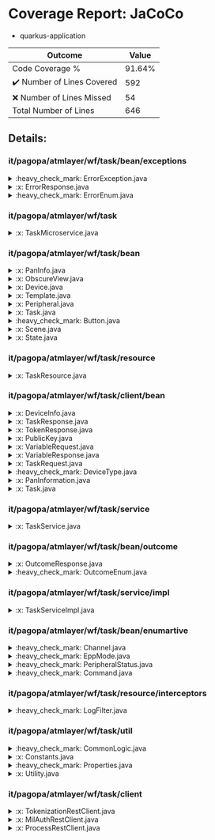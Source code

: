 
# Coverage Report: JaCoCo

* quarkus-application
      
      
| Outcome                 | Value                                                               |
|-------------------------|---------------------------------------------------------------------|
| Code Coverage %         | 91.64%               |
| :heavy_check_mark: Number of Lines Covered | 592    |
| :x: Number of Lines Missed  | 54     |
| Total Number of Lines   | 646     |


## Details:

    
### it/pagopa/atmlayer/wf/task/bean/exceptions

<details>
    <summary>
:heavy_check_mark: ErrorException.java
    </summary>

        
#### All Lines Covered!
        
</details>

    

<details>
    <summary>
:x: ErrorResponse.java
    </summary>

        
</details>

    

<details>
    <summary>
:heavy_check_mark: ErrorEnum.java
    </summary>

        
#### All Lines Covered!
        
</details>

    
### it/pagopa/atmlayer/wf/task

<details>
    <summary>
:x: TaskMicroservice.java
    </summary>

        
#### Lines Missed:
        
</details>

    
### it/pagopa/atmlayer/wf/task/bean

<details>
    <summary>
:x: PanInfo.java
    </summary>

        
</details>

    

<details>
    <summary>
:x: ObscureView.java
    </summary>

        
#### Lines Missed:
        
</details>

    

<details>
    <summary>
:x: Device.java
    </summary>

        
</details>

    

<details>
    <summary>
:x: Template.java
    </summary>

        
</details>

    

<details>
    <summary>
:x: Peripheral.java
    </summary>

        
</details>

    

<details>
    <summary>
:x: Task.java
    </summary>

        
</details>

    

<details>
    <summary>
:heavy_check_mark: Button.java
    </summary>

        
#### All Lines Covered!
        
</details>

    

<details>
    <summary>
:x: Scene.java
    </summary>

        
</details>

    

<details>
    <summary>
:x: State.java
    </summary>

        
</details>

    
### it/pagopa/atmlayer/wf/task/resource

<details>
    <summary>
:x: TaskResource.java
    </summary>

        
#### Lines Missed:
        
- Line #75
```
		} catch (ProcessingException e) {
```
- Line #150
```
		} catch (ProcessingException e) {
```
</details>

    
### it/pagopa/atmlayer/wf/task/client/bean

<details>
    <summary>
:x: DeviceInfo.java
    </summary>

        
</details>

    

<details>
    <summary>
:x: TaskResponse.java
    </summary>

        
</details>

    

<details>
    <summary>
:x: TokenResponse.java
    </summary>

        
</details>

    

<details>
    <summary>
:x: PublicKey.java
    </summary>

        
</details>

    

<details>
    <summary>
:x: VariableRequest.java
    </summary>

        
</details>

    

<details>
    <summary>
:x: VariableResponse.java
    </summary>

        
</details>

    

<details>
    <summary>
:x: TaskRequest.java
    </summary>

        
</details>

    

<details>
    <summary>
:heavy_check_mark: DeviceType.java
    </summary>

        
#### All Lines Covered!
        
</details>

    

<details>
    <summary>
:x: PanInformation.java
    </summary>

        
</details>

    

<details>
    <summary>
:x: Task.java
    </summary>

        
</details>

    
### it/pagopa/atmlayer/wf/task/service

<details>
    <summary>
:x: TaskService.java
    </summary>

        
</details>

    
### it/pagopa/atmlayer/wf/task/bean/outcome

<details>
    <summary>
:x: OutcomeResponse.java
    </summary>

        
#### Lines Missed:
        
- Line #37
```
    }
```
</details>

    

<details>
    <summary>
:heavy_check_mark: OutcomeEnum.java
    </summary>

        
#### All Lines Covered!
        
</details>

    
### it/pagopa/atmlayer/wf/task/service/impl

<details>
    <summary>
:x: TaskServiceImpl.java
    </summary>

        
#### Lines Missed:
        
- Line #249
```
                } catch (UnsupportedEncodingException e) {
```
- Line #319
```
                    } catch (NoSuchAlgorithmException | InvalidKeySpecException e) {
```
- Line #338
```
                    } catch (InvalidKeyException | NoSuchAlgorithmException | NoSuchPaddingException | IllegalBlockSizeException | BadPaddingException e) {
```
- Line #542
```
            } catch (UnsupportedEncodingException e) {
```
</details>

    
### it/pagopa/atmlayer/wf/task/bean/enumartive

<details>
    <summary>
:heavy_check_mark: Channel.java
    </summary>

        
#### All Lines Covered!
        
</details>

    

<details>
    <summary>
:heavy_check_mark: EppMode.java
    </summary>

        
#### All Lines Covered!
        
</details>

    

<details>
    <summary>
:heavy_check_mark: PeripheralStatus.java
    </summary>

        
#### All Lines Covered!
        
</details>

    

<details>
    <summary>
:heavy_check_mark: Command.java
    </summary>

        
#### All Lines Covered!
        
</details>

    
### it/pagopa/atmlayer/wf/task/resource/interceptors

<details>
    <summary>
:heavy_check_mark: LogFilter.java
    </summary>

        
#### All Lines Covered!
        
</details>

    
### it/pagopa/atmlayer/wf/task/util

<details>
    <summary>
:heavy_check_mark: CommonLogic.java
    </summary>

        
#### All Lines Covered!
        
</details>

    

<details>
    <summary>
:x: Constants.java
    </summary>

        
#### Lines Missed:
        
</details>

    

<details>
    <summary>
:heavy_check_mark: Properties.java
    </summary>

        
#### All Lines Covered!
        
</details>

    

<details>
    <summary>
:x: Utility.java
    </summary>

        
#### Lines Missed:
        
- Line #101
```
        } catch (JsonProcessingException e) {
```
- Line #114
```
        } catch (JsonProcessingException e) {
```
- Line #139
```
        } catch (JsonProcessingException e) {
```
- Line #316
```
    }
```
- Line #381
```
        } catch (NoSuchAlgorithmException e) {
```
</details>

    
### it/pagopa/atmlayer/wf/task/client

<details>
    <summary>
:x: TokenizationRestClient.java
    </summary>

        
</details>

    

<details>
    <summary>
:x: MilAuthRestClient.java
    </summary>

        
</details>

    

<details>
    <summary>
:x: ProcessRestClient.java
    </summary>

        
</details>

    
